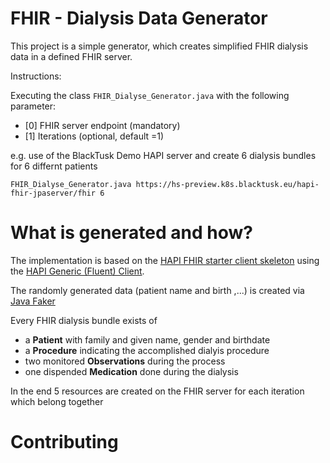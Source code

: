 # FHIR - Dialysis Data Generator

This project is a simple generator, which creates simplified FHIR dialysis data in a defined FHIR server.

Instructions:

Executing the class `FHIR_Dialyse_Generator.java` with the following parameter:
* [0] FHIR server endpoint (mandatory)
* [1] Iterations (optional, default =1)

e.g. use of the BlackTusk Demo HAPI server and create 6 dialysis bundles for 6 differnt patients

	FHIR_Dialyse_Generator.java https://hs-preview.k8s.blacktusk.eu/hapi-fhir-jpaserver/fhir 6

	

# What is generated and how?

The implementation is based on the [HAPI FHIR starter client skeleton](https://github.com/FirelyTeam/fhirstarters/tree/master/java/hapi-fhirstarters-rest-server-skeleton) using the [HAPI Generic (Fluent) Client](https://hapifhir.io/hapi-fhir/docs/client/generic_client.html).

The randomly generated data (patient name and birth ,...) is created via [Java Faker](https://github.com/DiUS/java-faker)

Every FHIR dialysis bundle exists of

* a **Patient** with family and given name, gender and birthdate
* a **Procedure** indicating the accomplished dialyis procedure
* two monitored **Observations** during the process 
* one dispended **Medication** done during the dialysis

In the end 5 resources are created on the FHIR server for each iteration which belong together

# Contributing

